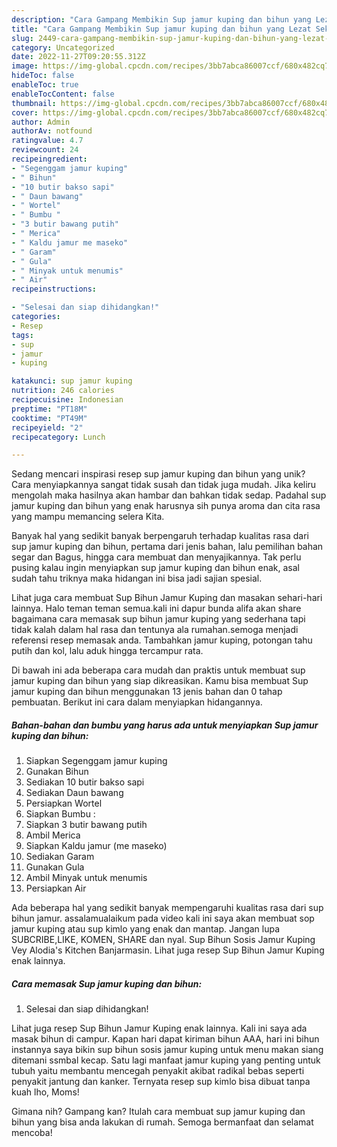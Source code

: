```yaml
---
description: "Cara Gampang Membikin Sup jamur kuping dan bihun yang Lezat Sekali"
title: "Cara Gampang Membikin Sup jamur kuping dan bihun yang Lezat Sekali"
slug: 2449-cara-gampang-membikin-sup-jamur-kuping-dan-bihun-yang-lezat-sekali
category: Uncategorized
date: 2022-11-27T09:20:55.312Z
image: https://img-global.cpcdn.com/recipes/3bb7abca86007ccf/680x482cq70/sup-jamur-kuping-dan-bihun-foto-resep-utama.jpg
hideToc: false
enableToc: true
enableTocContent: false
thumbnail: https://img-global.cpcdn.com/recipes/3bb7abca86007ccf/680x482cq70/sup-jamur-kuping-dan-bihun-foto-resep-utama.jpg
cover: https://img-global.cpcdn.com/recipes/3bb7abca86007ccf/680x482cq70/sup-jamur-kuping-dan-bihun-foto-resep-utama.jpg
author: Admin
authorAv: notfound
ratingvalue: 4.7
reviewcount: 24
recipeingredient:
- "Segenggam jamur kuping"
- " Bihun"
- "10 butir bakso sapi"
- " Daun bawang"
- " Wortel"
- " Bumbu "
- "3 butir bawang putih"
- " Merica"
- " Kaldu jamur me maseko"
- " Garam"
- " Gula"
- " Minyak untuk menumis"
- " Air"
recipeinstructions:

- "Selesai dan siap dihidangkan!"
categories:
- Resep
tags:
- sup
- jamur
- kuping

katakunci: sup jamur kuping 
nutrition: 246 calories
recipecuisine: Indonesian
preptime: "PT18M"
cooktime: "PT49M"
recipeyield: "2"
recipecategory: Lunch

---
```





Sedang mencari inspirasi resep sup jamur kuping dan bihun yang unik? Cara menyiapkannya sangat tidak susah dan tidak juga mudah. Jika keliru mengolah maka hasilnya akan hambar dan bahkan tidak sedap. Padahal sup jamur kuping dan bihun yang enak harusnya sih punya aroma dan cita rasa yang mampu memancing selera Kita.





Banyak hal yang sedikit banyak berpengaruh terhadap kualitas rasa dari sup jamur kuping dan bihun, pertama dari jenis bahan, lalu pemilihan bahan segar dan Bagus, hingga cara membuat dan menyajikannya. Tak perlu pusing kalau ingin menyiapkan sup jamur kuping dan bihun enak,      asal sudah tahu triknya maka hidangan ini bisa jadi sajian spesial.














Lihat juga cara membuat Sup Bihun Jamur Kuping dan masakan sehari-hari lainnya. Halo teman teman semua.kali ini dapur bunda alifa akan share bagaimana cara memasak sup bihun jamur kuping yang sederhana tapi tidak kalah dalam hal rasa dan tentunya ala rumahan.semoga menjadi referensi resep memasak anda. Tambahkan jamur kuping, potongan tahu putih dan kol, lalu aduk hingga tercampur rata.






Di bawah ini ada beberapa cara mudah dan praktis untuk membuat sup jamur kuping dan bihun yang siap dikreasikan. Kamu bisa membuat Sup jamur kuping dan bihun menggunakan 13 jenis bahan dan 0 tahap pembuatan. Berikut ini cara dalam menyiapkan hidangannya.

<!--inarticleads1-->

##### Bahan-bahan dan bumbu yang harus ada untuk menyiapkan Sup jamur kuping dan bihun:

1. Siapkan Segenggam jamur kuping
1. Gunakan  Bihun
1. Sediakan 10 butir bakso sapi
1. Sediakan  Daun bawang
1. Persiapkan  Wortel
1. Siapkan  Bumbu :
1. Siapkan 3 butir bawang putih
1. Ambil  Merica
1. Siapkan  Kaldu jamur (me maseko)
1. Sediakan  Garam
1. Gunakan  Gula
1. Ambil  Minyak untuk menumis
1. Persiapkan  Air


Ada beberapa hal yang sedikit banyak mempengaruhi kualitas rasa dari sup bihun jamur. assalamualaikum pada video kali ini saya akan membuat sop jamur kuping atau sup kimlo yang enak dan mantap. Jangan lupa SUBCRIBE,LIKE, KOMEN, SHARE dan nyal. Sup Bihun Sosis Jamur Kuping Vey Alodia&#39;s Kitchen Banjarmasin. Lihat juga resep Sup Bihun Jamur Kuping enak lainnya. 

<!--inarticleads2-->

##### Cara memasak Sup jamur kuping dan bihun:


1. Selesai dan siap dihidangkan!

Lihat juga resep Sup Bihun Jamur Kuping enak lainnya. Kali ini saya ada masak bihun di campur. Kapan hari dapat kiriman bihun AAA, hari ini bihun instannya saya bikin sup bihun sosis jamur kuping untuk menu makan siang ditemani ssmbal kecap. Satu lagi manfaat jamur kuping yang penting untuk tubuh yaitu membantu mencegah penyakit akibat radikal bebas seperti penyakit jantung dan kanker. Ternyata resep sup kimlo bisa dibuat tanpa kuah lho, Moms! 

Gimana nih? Gampang kan? Itulah cara membuat sup jamur kuping dan bihun yang bisa anda lakukan di rumah. Semoga bermanfaat dan selamat mencoba!
